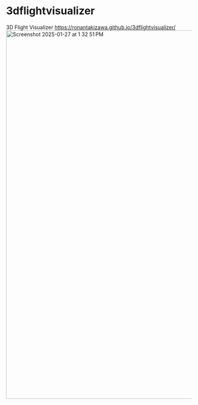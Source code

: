 # 3dflightvisualizer
3D Flight Visualizer
https://ronantakizawa.github.io/3dflightvisualizer/
<img width="997" alt="Screenshot 2025-01-27 at 1 32 51 PM" src="https://github.com/user-attachments/assets/2293a817-29ab-4124-bf44-7bf2e5115f45" />
